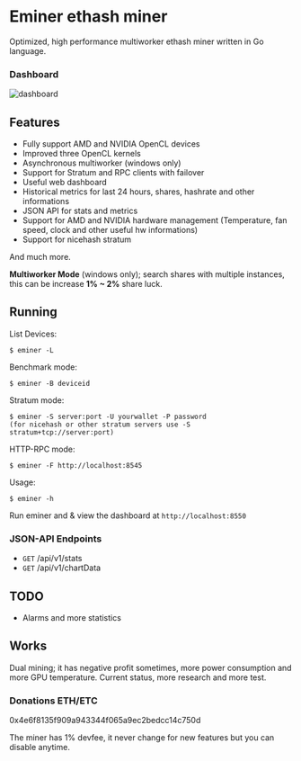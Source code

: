 # Eminer ethash miner
Optimized, high performance multiworker ethash miner written in Go language.

### Dashboard
![dashboard](https://raw.githubusercontent.com/ethash/eminer-release/master/dashboard.png)

## Features
- Fully support AMD and NVIDIA OpenCL devices
- Improved three OpenCL kernels
- Asynchronous multiworker (windows only)
- Support for Stratum and RPC clients with failover
- Useful web dashboard
- Historical metrics for last 24 hours, shares, hashrate and other informations
- JSON API for stats and metrics
- Support for AMD and NVIDIA hardware management (Temperature, fan speed, clock and other useful hw informations)
- Support for nicehash stratum

And much more.

**Multiworker Mode** (windows only); search shares with multiple instances, this can be increase **1% ~ 2%** share luck.

## Running
List Devices:
```
$ eminer -L
```

Benchmark mode:
```
$ eminer -B deviceid
```

Stratum mode:
```
$ eminer -S server:port -U yourwallet -P password 
(for nicehash or other stratum servers use -S stratum+tcp://server:port)
```

HTTP-RPC mode:
```
$ eminer -F http://localhost:8545
```

Usage:
```
$ eminer -h
```

Run eminer and & view the dashboard at `http://localhost:8550`

### JSON-API Endpoints
- `GET` /api/v1/stats
- `GET` /api/v1/chartData

## TODO
- Alarms and more statistics

## Works 
Dual mining; it has negative profit sometimes, more power consumption and more GPU temperature. Current status, more research and more test.

### Donations ETH/ETC
0x4e6f8135f909a943344f065a9ec2bedcc14c750d

The miner has 1% devfee, it never change for new features but you can disable anytime.

